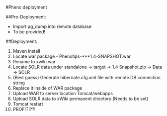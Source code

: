 #Pheno deployment

##Pre-Deployment:
- Import pg_dump into remote database
- To be provided!


##Deployment:

1. Maven install
2. Locate war package - Phenotips-***1.4-SNAPSHOT.war
3. Rename to xwiki.war 
4. Locate SOLR data under standalone -> target -> 1.4 Snapshot.zip -> Data -> SOLR
5. (Best guess) Generate hibernate.cfg.xml file with remote DB connection string
6. Replace it inside of WAR package
7. Upload WAR to server location Tomcat/webapps
8. Upload SOLR data to xWiki permanent directory (Needs to be set)
9. Tomcat restart
10. PROFIT!??!
